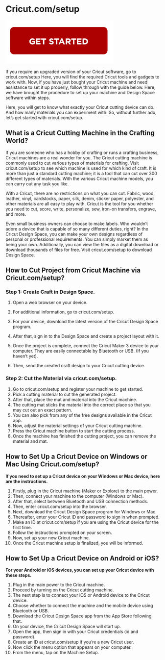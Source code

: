 # Cricut.com/setup



[![Cricut.com/setup](getstarted.png)](https://cricut-com-setup.github.io/)

If you require an upgraded version of your Cricut software, go to cricut.com/setup Here, you will find the required Cricut tools and gadgets to work with. Now, if you have just bought your Cricut machine and need assistance to set it up properly, follow through with the guide below. Here, we have brought the procedure to set up your machine and Design Space software within steps.

Here, you will get to know what exactly your Cricut cutting device can do. And how many materials you can experiment with. So, without further ado, let’s get started with cricut.com/setup.


## What is a Cricut Cutting Machine in the Crafting World?

If you are someone who has a hobby of crafting or runs a crafting business, Cricut machines are a real wonder for you. The Cricut cutting machine is commonly used to cut various types of materials for crafting. Visit cricut.com/setup to see which machine is used for which kind of craft. It is more than just a standard cutting machine; it is a tool that can cut over 300 different types of materials. With the various Cricut machine models, you can carry out any task you like.

With a Cricut, there are no restrictions on what you can cut. Fabric, wood, leather, vinyl, cardstocks, paper, silk, denim, sticker paper, polyester, and other materials are all easy to play with. Cricut is the tool for you whether you need to cut, score, write, personalize, sew, iron-on transfers, engrave, and more.

Even small business owners can choose to make labels. Who wouldn’t adore a device that is capable of so many different duties, right? In the Cricut Design Space, you can make your own designs regardless of personal or professional requirements. You can simply market them as being your own. Additionally, you can view the files as a digital download or download thousands of files for free. Visit cricut.com/setup to download Design Space.



## How to Cut Project from Cricut Machine via Cricut.com/setup?

### Step 1: Create Craft in Design Space.
1. Open a web browser on your device.
2. For additional information, go to cricut.com/setup.
3. For your device, download the latest version of the Cricut Design Space program.
4. After that, sign in to the Design Space and create a project layout with it.
5. Once the project is complete, connect the Cricut Maker 3 device to your computer. They are easily connectable by Bluetooth or USB. (If you haven’t yet).

6. Then, send the created craft design to your Cricut cutting device.

### Step 2: Cut the Material via cricut.com/setup.

1. Go to cricut.com/setup and register your machine to get started.
2. Pick a cutting material to cut the generated project.
3. After that, place the mat and material into the Cricut machine.
4. The cutting mat sticks the material into the correct place so that you may cut out an exact pattern.
5. You can also pick from any of the free designs available in the Cricut app.
6. Now, adjust the material settings of your Cricut cutting machine.
7. Press the Cricut machine button to start the cutting process.
8. Once the machine has finished the cutting project, you can remove the material and mat.

## How to Set Up a Cricut Device on Windows or Mac Using Cricut.com/setup?

**If you need to set up a Cricut device on your Windows or Mac device, here are the instructions.**

1. Firstly, plug in the Cricut machine (Maker or Explore) to the main power.
2. Then, connect your machine to the computer (Windows or Mac).
3. After that, select between Bluetooth and USB connection methods.
4. Then, enter cricut.com/setup into the browser.
5. Next, download the Cricut Design Space program for Windows or Mac.
6. Thereafter, enter your Cricut ID and password to sign in when prompted.
7. Make an ID at cricut.com/setup if you are using the Cricut device for the first time.
8. Follow the instructions prompted on your screen.
9. Now, set up your new Cricut machine.
10. Once the Cricut machine setup is finalized, you will be informed.

## How to Set Up a Cricut Device on Android or iOS?
**For your Android or iOS devices, you can set up your Cricut device with these steps.**

1. Plug in the main power to the Cricut machine.
2. Proceed by turning on the Cricut cutting machine.
3. The next step is to connect your iOS or Android device to the Cricut device.
4. Choose whether to connect the machine and the mobile device using Bluetooth or USB.
5. Download the Cricut Design Space app from the App Store following that.
6. On your device, the Cricut Design Space will start up.
7. Open the app, then sign in with your Cricut credentials (id and password).
8. Create an ID at cricut.com/setup if you’re a new Cricut user.
9. Now click the menu option that appears on your computer.
10. From the menu, tap on the Machine Setup.

